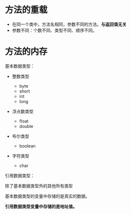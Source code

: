 # 方法的重载

* 在同一个类中，方法名相同，参数不同的方法。**与返回值无关**
* 参数不同：个数不同、类型不同、顺序不同。

# 方法的内存

基本数据类型：

* 整数类型
  * byte
  * short
  * int
  * long
* 浮点数类型
  * float
  * double

* 布尔类型
  * boolean

* 字符类型
  * char


引用数据类型：

除了基本数据类型外的其他所有类型

基本数据类型的变量中存储的是真实的数据。

**引用数据类型变量中存储的是地址值。**

